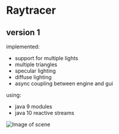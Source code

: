 # Raytracer

## version 1

implemented:
- support for multiple lights
- multiple triangles
- specular lighting
- diffuse lighting
- async coupling between engine and gui

using:
- java 9 modules
- java 10 reactive streams

![Image of scene](https://github.com/CodeHipster/java-raytracer/blob/release/v1/v1-screen.png)
